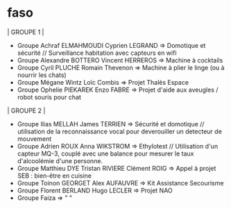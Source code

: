 # faso
| GROUPE 1 |
- Groupe Achraf ELMAHMOUDI Cyprien LEGRAND => Domotique et sécurité // Surveillance habitation avec capteurs en wifi
- Groupe Alexandre BOTTERO Vincent HERREROS => Machine à cocktails
- Groupe Cyril PLUCHE Romain Thevenon => Machine à plier le linge (ou à nourrir les chats)
- Groupe Mégane Wintz Loïc Combis => Projet Thalès Espace
- Groupe Ophelie PIEKAREK Enzo FABRE => Projet d'aide aux aveugles / robot souris pour chat 

| GROUPE 2 | 
- Groupe Ilias MELLAH James TERRIEN => Sécurité et domotique // utilisation de la reconnaissance vocal pour deverouiller un detecteur de mouvement 
- Groupe Adrien ROUX Anna WIKSTROM => Ethylotest // Utilisation d'un capteur MQ-3, couplé avec une balance pour mesurer le taux d'alcoolémie d'une personne.
- Groupe Matthieu DYE Tristan RIVIERE Clément ROIG => Appel à projet SEB : bien-être en cuisine
- Groupe Toinon GEORGET Alex AUFAUVRE => Kit Assistance Secourisme 
- Groupe Florent BERLAND Hugo LECLER => Projet NAO
- Groupe Faiza => " "


